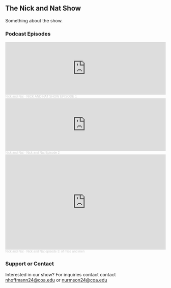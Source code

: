 ## The Nick and Nat Show
Something about the show.

### Podcast Episodes
<iframe width="100%" height="166" scrolling="no" frameborder="no" allow="autoplay" src="https://w.soundcloud.com/player/?url=https%3A//api.soundcloud.com/tracks/1022979724&color=%232bde73&auto_play=false&hide_related=false&show_comments=true&show_user=true&show_reposts=false&show_teaser=true"></iframe><div style="font-size: 10px; color: #cccccc;line-break: anywhere;word-break: normal;overflow: hidden;white-space: nowrap;text-overflow: ellipsis; font-family: Interstate,Lucida Grande,Lucida Sans Unicode,Lucida Sans,Garuda,Verdana,Tahoma,sans-serif;font-weight: 100;"><a href="https://soundcloud.com/nick-hoffmann-704549534" title="Nick and Nat" target="_blank" style="color: #cccccc; text-decoration: none;">Nick and Nat</a> · <a href="https://soundcloud.com/nick-hoffmann-704549534/nick-and-nat-show-episode-1" title="NICK AND NAT SHOW EPISODE 1" target="_blank" style="color: #cccccc; text-decoration: none;">NICK AND NAT SHOW EPISODE 1</a></div>

<iframe width="100%" height="166" scrolling="no" frameborder="no" allow="autoplay" src="https://w.soundcloud.com/player/?url=https%3A//api.soundcloud.com/tracks/1027444615&color=%232bde73&auto_play=false&hide_related=false&show_comments=true&show_user=true&show_reposts=false&show_teaser=true"></iframe><div style="font-size: 10px; color: #cccccc;line-break: anywhere;word-break: normal;overflow: hidden;white-space: nowrap;text-overflow: ellipsis; font-family: Interstate,Lucida Grande,Lucida Sans Unicode,Lucida Sans,Garuda,Verdana,Tahoma,sans-serif;font-weight: 100;"><a href="https://soundcloud.com/nick-hoffmann-704549534" title="Nick and Nat" target="_blank" style="color: #cccccc; text-decoration: none;">Nick and Nat</a> · <a href="https://soundcloud.com/nick-hoffmann-704549534/nick-and-nat-episode-2" title="Nick and Nat Episode 2" target="_blank" style="color: #cccccc; text-decoration: none;">Nick and Nat Episode 2</a></div>

<iframe width="100%" height="300" scrolling="no" frameborder="no" allow="autoplay" src="https://w.soundcloud.com/player/?url=https%3A//api.soundcloud.com/tracks/1037425954&color=%232bde73&auto_play=false&hide_related=false&show_comments=true&show_user=true&show_reposts=false&show_teaser=true&visual=true"></iframe><div style="font-size: 10px; color: #cccccc;line-break: anywhere;word-break: normal;overflow: hidden;white-space: nowrap;text-overflow: ellipsis; font-family: Interstate,Lucida Grande,Lucida Sans Unicode,Lucida Sans,Garuda,Verdana,Tahoma,sans-serif;font-weight: 100;"><a href="https://soundcloud.com/nick-hoffmann-704549534" title="Nick and Nat" target="_blank" style="color: #cccccc; text-decoration: none;">Nick and Nat</a> · <a href="https://soundcloud.com/nick-hoffmann-704549534/nick-and-nat-episode-3-of-mice-and-men" title="Nick and Nat episode 3: of mice and men" target="_blank" style="color: #cccccc; text-decoration: none;">Nick and Nat episode 3: of mice and men</a></div>

### Support or Contact
Interested in our show? For inquiries contact contact nhoffmann24@coa.edu or nurmson24@coa.edu
